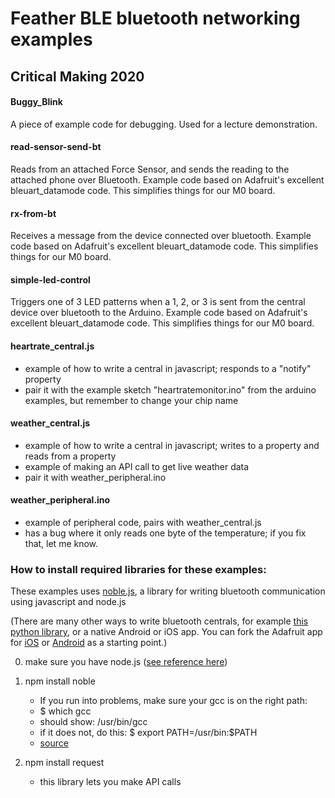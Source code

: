 # Feather BLE bluetooth networking examples
## Critical Making 2020

#### Buggy_Blink
A piece of example code for debugging. Used for a lecture demonstration.

#### read-sensor-send-bt
Reads from an attached Force Sensor, and sends the reading to the attached phone over Bluetooth. Example code based on Adafruit's excellent bleuart_datamode code. This simplifies things for our M0 board. 

#### rx-from-bt
Receives a message from the device connected over bluetooth. Example code based on Adafruit's excellent bleuart_datamode code. This simplifies things for our M0 board.

#### simple-led-control
Triggers one of 3 LED patterns when a 1, 2, or 3 is sent from the central device over bluetooth to the Arduino. Example code based on Adafruit's excellent bleuart_datamode code. This simplifies things for our M0 board.

#### heartrate_central.js
- example of how to write a central in javascript; responds to a "notify" property
- pair it with the example sketch "heartratemonitor.ino" from the arduino examples, but remember to change your chip name

#### weather_central.js
- example of how to write a central in javascript; writes to a property and reads from a property
- example of making an API call to get live weather data
- pair it with weather_peripheral.ino

#### weather_peripheral.ino
- example of peripheral code, pairs with weather_central.js
- has a bug where it only reads one byte of the temperature; if you fix that, let me know.


### How to install required libraries for these examples: 

These examples uses [noble.js](https://github.com/noble/noble), a library for writing bluetooth communication using javascript and node.js

(There are many other ways to write bluetooth centrals, for example [this python library](https://github.com/adafruit/Adafruit_Python_BluefruitLE), or a native Android or iOS app.  You can fork the Adafruit app for [iOS](https://github.com/adafruit/Bluefruit_LE_Connect_v2) or [Android](https://github.com/adafruit/Bluefruit_LE_Connect_Android_v2) as a starting point.)

0. make sure you have node.js
([see reference here](https://www.sitepoint.com/beginners-guide-node-package-manager/))

1. npm install noble
	- If you run into problems, make sure your gcc is on the right path: 
	- $ which gcc
	- should show: /usr/bin/gcc
	- if it does not, do this: $ export PATH=/usr/bin:$PATH
	- [source](https://github.com/sandeepmistry/node-xpc-connection/issues/2)
2. npm install request
	- this library lets you make API calls

 
